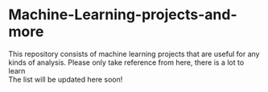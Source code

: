 # Machine-Learning-projects-and-more
This repository consists of machine learning projects that are useful for any kinds of analysis. Please only take reference from here, there is a lot to learn<br>
The list will be updated here soon!
